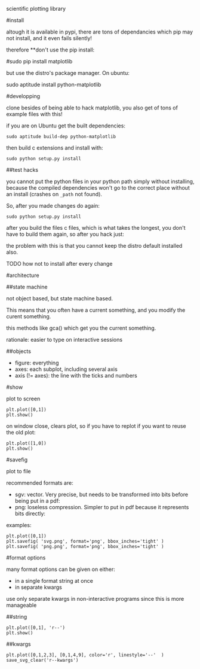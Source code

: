 scientific plotting library

#install

altough it is available in pypi, there are tons of dependancies which pip may not
install, and it even fails silently!

therefore **don't use the pip install:

   #sudo pip install matplotlib

but use the distro's package manager. On ubuntu:

   sudo aptitude install python-matplotlib

#developping

clone besides of being able to hack matplotlib,
you also get of tons of example files with this!

if you are on Ubuntu get the built dependencies:

    sudo aptitude build-dep python-matplotlib

then build c extensions and install with:

    sudo python setup.py install

##test hacks

you cannot put the python files in your python path simply without installing,
because the compiled dependencies won't go to the correct place without an install
(crashes on `_path` not found).

So, after you made changes do again:

    sudo python setup.py install

after you build the files c files, which is what takes the longest,
you don't have to build them again, so after you hack just:

the problem with this is that you cannot keep the distro default installed also.

TODO how not to install after every change

#architecture

##state machine

not object based, but state machine based.

This means that you often have a current something, and you modify the curent something.

this methods like gca() which get you the current something.

rationale: easier to type on interactive sessions

##objects

- figure:              everything
- axes:                each subplot, including several axis
- axis (!= axes):      the line with the ticks and numbers

#show

plot to screen

    plt.plot([0,1])
    plt.show()

on window close, clears plot, so if you have to replot if you want to reuse the old plot:

    plt.plot([1,0])
    plt.show()

#savefig

plot to file

recommended formats are:

- sgv: vector. Very precise, but needs to be transformed into bits before being put in a pdf:
- png: loseless compression. Simpler to put in pdf because it represents bits directly:

examples:

    plt.plot([0,1])
    plt.savefig( 'svg.png', format='png', bbox_inches='tight' )
    plt.savefig( 'png.png', format='png', bbox_inches='tight' )

#format options

many format options can be given on either:

- in a single format string at once
- in separate kwargs

use only separate kwargs in non-interactive programs since this is more manageable

##string

    plt.plot([0,1], 'r--')
    plt.show()

##kwargs

    plt.plot([0,1,2,3], [0,1,4,9], color='r', linestyle='--'  )
    save_svg_clear('r--kwargs')
